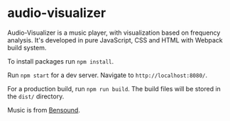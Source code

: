 # audio-visualizer

Audio-Visualizer is a music player, with visualization based on frequency analysis. It's developed in pure JavaScript, CSS and HTML with Webpack build system.

To install packages run `npm install`.

Run `npm start` for a dev server. Navigate to `http://localhost:8080/`.

For a production build, run `npm run build`. The build files will be stored in the `dist/` directory.

Music is from [Bensound](https://www.bensound.com).